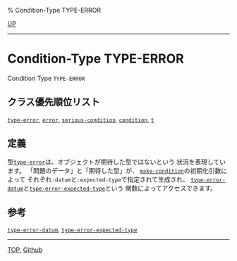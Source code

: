 % Condition-Type TYPE-ERROR

[UP](4.4.html)  

---

# Condition-Type **TYPE-ERROR**


Condition Type `TYPE-ERROR`


## クラス優先順位リスト

[`type-error`](4.4.type-error.html),
[`error`](9.2.error-condition.html),
[`serious-condition`](9.2.serious-condition.html),
[`condition`](9.2.condition.html),
[`t`](4.4.t-system-class.html)


## 定義

型[`type-error`](4.4.type-error.html)は、オブジェクトが期待した型ではないという
状況を表現しています。
「問題のデータ」と「期待した型」が、
[`make-condition`](9.2.make-condition.html)の初期化引数によって
それぞれ`:datum`と`:expected-type`で指定されて生成され、
[`type-error-datum`](4.4.type-error-datum.html)と[`type-error-expected-type`](4.4.type-error-datum.html)という
関数によってアクセスできます。


## 参考

[`type-error-datum`](4.4.type-error-datum.html),
[`type-error-expected-type`](4.4.type-error-datum.html)


---
[TOP](index.html),  [Github](https://github.com/nptcl/npt-japanese)

